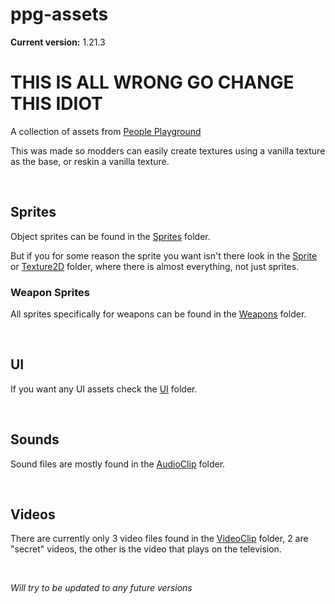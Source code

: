 # ppg-assets
**Current version:** 1.21.3


# THIS IS ALL WRONG GO CHANGE THIS IDIOT


A collection of assets from [People Playground](https://store.steampowered.com/app/1118200/People_Playground/)

This was made so modders can easily create textures using a vanilla texture as the base, or reskin a vanilla texture.


&nbsp;


## Sprites
Object sprites can be found in the [Sprites](https://github.com/UniDuki/ppg-assets/tree/master/Sprites) folder.

But if you for some reason the sprite you want isn't there look in the [Sprite](https://github.com/UniDuki/ppg-assets/tree/master/Sprie) or [Texture2D](https://github.com/UniDuki/ppg-assets/tree/master/Texture) folder, where there is almost everything, not just sprites.


### Weapon Sprites
All sprites specifically for weapons can be found in the [Weapons](https://github.com/UniDuki/ppg-assets/tree/master/Weapons) folder.


&nbsp;


## UI
If you want any UI assets check the [UI](https://github.com/UniDuki/ppg-assets/tree/master/UI) folder.


&nbsp;


## Sounds
Sound files are mostly found in the [AudioClip](https://github.com/UniDuki/ppg-assets/tree/master/AudioClip) folder.


&nbsp;


## Videos
There are currently only 3 video files found in the [VideoClip](https://github.com/UniDuki/ppg-assets/tree/master/VideoClip) folder, 2 are "secret" videos, the other is the video that plays on the television.


&nbsp;


*Will try to be updated to any future versions*